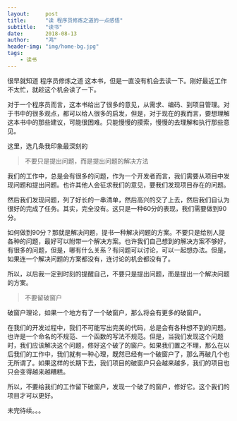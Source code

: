 ```yaml
---
layout:     post
title:      "读 程序员修炼之道的一点感悟"
subtitle:   "读书"
date:       2018-08-13
author:     "鸿"
header-img: "img/home-bg.jpg"
tags:
    - 读书
---
```


很早就知道 程序员修炼之道 这本书，但是一直没有机会去读一下。刚好最近工作不太忙，就趁这个机会读了一下。

对于一个程序员而言，这本书给出了很多的意见，从需求、编码、到项目管理。对于书中的很多观点，都可以给人很多的启发，但是，对于现在的我而言，要想理解这本书中的那些建议，可能很困难。只能慢慢的摸索，慢慢的去理解和执行那些意见。

这里，选几条我印象最深刻的

> 不要只是提出问题，而是提出问题的解决方法

我们的工作中，总是会有很多的问题，作为一个开发者而言，我们需要从项目中发现问题和提出问题。也许其他人会征求我们的意见，要我们发现项目存在的问题。

然后我们发现问题，列了好长的一串清单，然后高兴的交了上去，然后我们自认为很好的完成了任务。其实，完全没有。这只是一种60分的表现，我们需要做到90分。

如何做到90分？那就是解决问题，提书一种解决问题的方案。不要只是给别人提各种的问题，最好可以附带一个解决方案。也许我们自己想到的解决方案不够好，有很多的问题，但是，哪有什么关系？有问题可以讨论，可以一起想办法。但是，如果连一个解决问题的方案都没有，连讨论的机会都没有了。

所以，以后我一定到时刻的提醒自己，不要只是提出问题，而是提出一个解决问题的方案。

> 不要留破窗户

破窗户理论，如果一个地方有了一个破窗户，那么将会有更多的破窗户。

在我们的开发过程中，我们不可能写出完美的代码，总是会有各种想不到的问题。也许是一个命名的不规范、一个函数的写法不规范。但是，当我们发现这个问题时，我们应该解决这个问题，修好这个破了的窗户。如果我们置之不理，那么在以后我们的工作中，我们就有一种心理，既然已经有一个破窗户了，那么再破几个也无所谓了。如果这样的长期下去，我们项目的破窗户只会越来越多，我们的项目也只会变得越来越糟糕。

所以，不要给我们的工作留下破窗户，发现一个破了的窗户，修好它。这个我们的项目才可以更好。

未完待续。。。